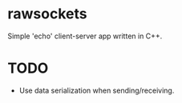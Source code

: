 rawsockets
==========

Simple 'echo' client-server app written in C++.

TODO
==========

- Use data serialization when sending/receiving.

